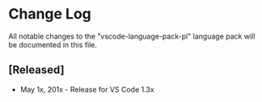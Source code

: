 # Change Log
All notable changes to the "vscode-language-pack-pl" language pack will be documented in this file.

## [Released]
* May 1x, 201x - Release for VS Code 1.3x

